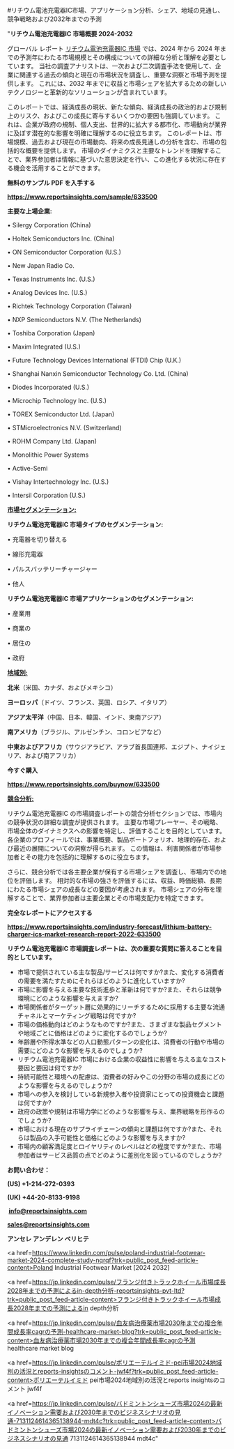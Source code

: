 #リチウム電池充電器IC市場、アプリケーション分析、シェア、地域の見通し、競争戦略および2032年までの予測

"<strong>リチウム電池充電器IC 市場概要 2024-2032</strong>

グローバル レポート <a href=https://www.reportsinsights.com/sample/633500>リチウム電池充電器IC 市場</a> では、2024 年から 2024 年までの予測年にわたる市場規模とその構成についての詳細な分析と理解を必要としています。 当社の調査アナリストは、一次および二次調査手法を使用して、企業に関連する過去の傾向と現在の市場状況を調査し、重要な洞察と市場予測を提供します。 これには、2032 年までに収益と市場シェアを拡大​​するための新しいテクノロジーと革新的なソリューションが含まれています。

このレポートでは、経済成長の現状、新たな傾向、経済成長の政治的および規制上のリスク、およびこの成長に寄与するいくつかの要因も強調しています。 これは、企業が政府の規制、個人支出、世界的に拡大する都市化、市場動向が業界に及ぼす潜在的な影響を明確に理解するのに役立ちます。 このレポートは、市場規模、過去および現在の市場動向、将来の成長見通しの分析を含む、市場の包括的な概要を提供します。 市場のダイナミクスと主要なトレンドを理解することで、業界参加者は情報に基づいた意思決定を行い、この進化する状況に存在する機会を活用することができます。

<strong><b>無料のサンプル PDF を入手する</b></strong>

<a href=https://www.reportsinsights.com/sample/633500><strong><u>https://www.reportsinsights.com/sample/633500</u></strong></a>

<strong>主要な上場企業:</strong>

• Silergy Corporation (China)

• Holtek Semiconductors Inc. (China)

• ON Semiconductor Corporation (U.S.)

• New Japan Radio Co.

• Texas Instruments Inc. (U.S.)

• Analog Devices Inc. (U.S.)

• Richtek Technology Corporation (Taiwan)

• NXP Semiconductors N.V. (The Netherlands)

• Toshiba Corporation (Japan)

• Maxim Integrated (U.S.)

• Future Technology Devices International (FTDI) Chip (U.K.)

• Shanghai Nanxin Semiconductor Technology Co. Ltd. (China)

• Diodes Incorporated (U.S.)

• Microchip Technology Inc. (U.S.)

• TOREX Semiconductor Ltd. (Japan)

• STMicroelectronics N.V. (Switzerland)

• ROHM Company Ltd. (Japan)

• Monolithic Power Systems

• Active-Semi

• Vishay Intertechnology Inc. (U.S.)

• Intersil Corporation (U.S.)

<strong><u>市場セグメンテーション</u></strong><strong><u>:</u></strong>

<strong>リチウム電池充電器IC 市場タイプのセグメンテーション:</strong>

• 充電器を切り替える

• 線形充電器

• パルスバッテリーチャージャー

• 他人

<strong>リチウム電池充電器IC 市場アプリケーションのセグメンテーション:</strong>

• 産業用

• 商業の

• 居住の

• 政府

<strong><u>地域別</u></strong><strong><u>:</u></strong>

<strong>北米</strong>（米国、カナダ、およびメキシコ）

<strong>ヨーロッパ</strong>（ドイツ、フランス、英国、ロシア、イタリア）

<strong>アジア太平洋</strong>（中国、日本、韓国、インド、東南アジア）

<strong>南アメリカ</strong>（ブラジル、アルゼンチン、コロンビアなど）

<strong>中東およびアフリカ</strong>（サウジアラビア、アラブ首長国連邦、エジプト、ナイジェリア、および南アフリカ）

<strong>今すぐ購入</strong>

<a href=https://www.reportsinsights.com/buynow/633500><strong><u>https://www.reportsinsights.com/buynow/633500</u></strong></a>

<strong><u>競合分析:</u></strong>

リチウム電池充電器IC の市場調査レポートの競合分析セクションでは、市場内の競争状況の詳細な調査が提供されます。 主要な市場プレーヤー、その戦略、市場全体のダイナミクスへの影響を特定し、評価することを目的としています。 各企業のプロフィールでは、事業概要、製品ポートフォリオ、地理的存在、および最近の展開についての洞察が得られます。 この情報は、利害関係者が市場参加者とその能力を包括的に理解するのに役立ちます。

さらに、競合分析では各主要企業が保有する市場シェアを調査し、市場内での地位を評価します。 相対的な市場の強さを評価するには、収益、時価総額、長期にわたる市場シェアの成長などの要因が考慮されます。 市場シェアの分布を理解することで、業界参加者は主要企業とその市場支配力を特定できます。

<strong>完全なレポートにアクセスする</strong>

<a href=https://www.reportsinsights.com/industry-forecast/lithium-battery-charger-ics-market-research-report-2022-633500><strong><u><b>https://www.reportsinsights.com/industry-forecast/lithium-battery-charger-ics-market-research-report-2022-633500</b></u></strong></a>

<strong><b>リチウム電池充電器IC 市場調査レポートは、次の重要な質問に答えることを目的としています。</b></strong>
<ul>
  <li>市場で提供されている主な製品/サービスは何ですか?また、変化する消費者の需要を満たすためにそれらはどのように進化していますか?</li>
  <li>市場に影響を与える主要な技術進歩と革新は何ですか?また、それらは競争環境にどのような影響を与えますか?</li>
  <li>市場関係者がターゲット層に効果的にリーチするために採用する主要な流通チャネルとマーケティング戦略は何ですか?</li>
  <li>市場の価格動向はどのようなものですか?また、さまざまな製品セグメントや地域ごとに価格はどのように変化するのでしょうか?</li>
  <li>年齢層や所得水準などの人口動態パターンの変化は、消費者の行動や市場の需要にどのような影響を与えるのでしょうか?</li>
  <li>リチウム電池充電器IC 市場における企業の収益性に影響を与える主なコスト要因と要因は何ですか?</li>
  <li>持続可能性と環境への配慮は、消費者の好みやこの分野の市場の成長にどのような影響を与えるのでしょうか?</li>
  <li>市場への参入を検討している新規参入者や投資家にとっての投資機会と課題は何ですか?</li>
  <li>政府の政策や規制は市場力学にどのような影響を与え、業界戦略を形作るのでしょうか?</li>
  <li>市場における現在のサプライチェーンの傾向と課題は何ですか?また、それらは製品の入手可能性と価格にどのような影響を与えますか?</li>
  <li>市場内の顧客満足度とロイヤリティのレベルはどの程度ですか?また、市場参加者はサービス品質の点でどのように差別化を図っているのでしょうか?</li>
</ul>
<strong>お問い合わせ：</strong>

<strong>(US) +1-214-272-0393</strong>

<strong>(UK) +44-20-8133-9198</strong>

<strong> </strong><a href=info@reportsinsights.com><strong><u>info@reportsinsights.com</u></strong></a>

<a href=sales@reportsinsights.com><strong><u>sales@reportsinsights.com</u></strong></a>

<strong>アンセレ アンデレン ベリヒテ</strong>

<a href=https://www.linkedin.com/pulse/poland-industrial-footwear-market-2024-complete-study-nqrqf?trk=public_post_feed-article-content>Poland Industrial Footwear Market [2024 2032]</a>

<a href=https://jp.linkedin.com/pulse/フランジ付きトラックホイール市場成長2028年までの予測によるin-depth分析-reportsinsights-pvt-ltd?trk=public_post_feed-article-content>フランジ付きトラックホイール市場成長2028年までの予測によるin depth分析</a>

<a href=https://jp.linkedin.com/pulse/血友病治療薬市場2030年までの複合年間成長率cagrの予測-healthcare-market-blog?trk=public_post_feed-article-content>血友病治療薬市場2030年までの複合年間成長率cagrの予測 healthcare market blog</a>

<a href=https://jp.linkedin.com/pulse/ポリエーテルイミド-pei市場2024地域別の活況とreports-insightsのコメント-jwf4f?trk=public_post_feed-article-content>ポリエーテルイミド pei市場2024地域別の活況とreports insightsのコメント jwf4f</a>

<a href=https://jp.linkedin.com/pulse/バドミントンシューズ市場2024の最新イノベーション需要および2030年までのビジネスシナリオの見通-7131124614365138944-mdt4c?trk=public_post_feed-article-content>バドミントンシューズ市場2024の最新イノベーション需要および2030年までのビジネスシナリオの見通 7131124614365138944 mdt4c</a>"
